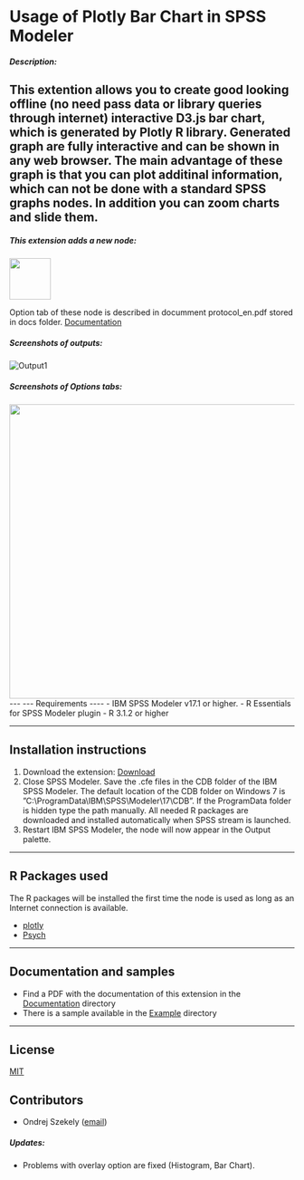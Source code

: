 # Usage of Plotly Bar Chart in SPSS Modeler
##### Description:

This extention allows you to create good looking offline (no need pass data or library queries through internet) interactive D3.js bar chart, which is generated by Plotly R library. Generated graph are fully interactive and can be shown in any web browser. The main advantage of these graph is that you can plot additinal information, which can not be done with a standard SPSS graphs nodes. In addition you can zoom charts and slide them. 
---

##### This extension adds a new node:

<img src="https://raw.githubusercontent.com/OndrejSzekely/Bar_Charts_with_Plotly/master/screenshots/bar1.PNG" width="73">

Option tab of these node is described in documment protocol_en.pdf stored in docs folder. [Documentation][2]

##### Screenshots of outputs: 
![Output1](https://raw.githubusercontent.com/OndrejSzekely/Bar_Charts_with_Plotly/master/screenshots/bar3.PNG)

##### Screenshots of Options tabs: 
<img src="https://raw.githubusercontent.com/OndrejSzekely/Bar_Charts_with_Plotly/master/screenshots/bar4.PNG" width="520">
---
---
Requirements
----
- IBM SPSS Modeler v17.1 or higher.
- R Essentials for SPSS Modeler plugin
- R 3.1.2 or higher

---
Installation instructions
----
1. Download the extension: [Download][5]
2. Close SPSS Modeler. Save the .cfe files in the CDB folder of the IBM SPSS Modeler. The default location of the CDB folder on Windows 7 is ”C:\ProgramData\IBM\SPSS\Modeler\17\CDB”. If the ProgramData folder is hidden type the path manually. All needed R packages are downloaded and installed automatically when SPSS stream is launched.
3. Restart IBM SPSS Modeler, the node will now appear in the Output palette.

---
R Packages used
----
The R packages will be installed the first time the node is used as long as an Internet connection is available.

- [plotly][7]
- [Psych][8]


---
Documentation and samples
----
- Find a PDF with the documentation of this extension in the [Documentation][2] directory
- There is a sample available in the [Example][3] directory


---
License
----

[MIT][1]


Contributors
----

  - Ondrej Szekely ([email](oszekely@cz.ibm.com))

##### Updates:
- Problems with overlay option are fixed (Histogram, Bar Chart).

[1]: https://opensource.org/licenses/MIT
[2]: https://github.com/OndrejSzekely/Modeler_Plotly/tree/master/docs
[3]: https://github.com/OndrejSzekely/Modeler_Plotly/tree/master/example
[5]: https://github.com/OndrejSzekely/Modeler_Plotly/tree/master/src
[7]: https://plot.ly
[8]: https://cran.r-project.org/web/packages/psych/index.html
